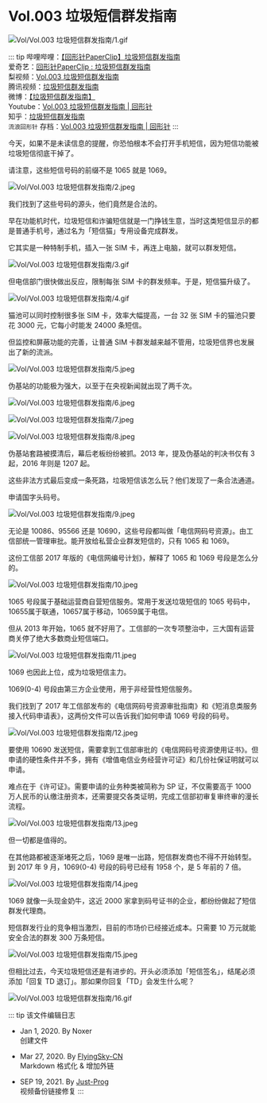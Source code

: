 # Vol.003 垃圾短信群发指南

![Vol/Vol.003 垃圾短信群发指南/1.gif](https://cdn.jsdelivr.net/gh/ipaperclip-icu/static/image/文字稿/Vol/Vol.003%20垃圾短信群发指南/1.gif)

::: tip
哔哩哔哩：[【回形针PaperClip】垃圾短信群发指南](https://www.bilibili.com/video/av19215628/)  
爱奇艺：[回形针PaperClip : 垃圾短信群发指南](https://www.iqiyi.com/v_19rr4s4980.html)  
梨视频：[Vol.003 垃圾短信群发指南](https://www.pearvideo.com/video_1438217)  
腾讯视频：[垃圾短信群发指南](https://v.qq.com/x/page/q0546s8o6w9.html)  
微博：[【垃圾短信群发指南】](https://weibo.com/6414205745/G1TVFySQw)  
Youtube：[Vol.003 垃圾短信群发指南 | 回形针](https://www.youtube.com/watch?v=3AOFnqHMeoE)  
知乎：[垃圾短信群发指南](https://zhuanlan.zhihu.com/p/33642480)  
`流浪回形针` 存档：[Vol.003 垃圾短信群发指南 | 回形针](https://ipaperclip.justprogsan.workers.dev/%E5%9B%9E%E5%BD%A2%E9%92%88PaperClip/%E5%B8%B8%E8%A7%84Vol/Vol.003%20%E5%9E%83%E5%9C%BE%E7%9F%AD%E4%BF%A1%E7%BE%A4%E5%8F%91%E6%8C%87%E5%8D%97%EF%BD%9C%E5%9B%9E%E5%BD%A2%E9%92%88.mp4?preview)
:::

今天，如果不是未读信息的提醒，你恐怕根本不会打开手机短信，因为短信功能被垃圾短信彻底干掉了。

请注意，这些短信号码的前缀不是 1065 就是 1069。

![Vol/Vol.003 垃圾短信群发指南/2.jpeg](https://cdn.jsdelivr.net/gh/ipaperclip-icu/static/image/文字稿/Vol/Vol.003%20垃圾短信群发指南/2.jpeg)

我们找到了这些号码的源头，他们竟然是合法的。

早在功能机时代，垃圾短信和诈骗短信就是一门挣钱生意，当时这类短信显示的都是普通手机号，通过名为「短信猫」专用设备完成群发。

它其实是一种特制手机，插入一张 SIM 卡，再连上电脑，就可以群发短信。

![Vol/Vol.003 垃圾短信群发指南/3.gif](https://cdn.jsdelivr.net/gh/ipaperclip-icu/static/image/文字稿/Vol/Vol.003%20垃圾短信群发指南/3.gif)

但电信部门很快做出反应，限制每张 SIM 卡的群发频率。于是，短信猫升级了。

![Vol/Vol.003 垃圾短信群发指南/4.gif](https://cdn.jsdelivr.net/gh/ipaperclip-icu/static/image/文字稿/Vol/Vol.003%20垃圾短信群发指南/4.gif)

猫池可以同时控制很多张 SIM 卡，效率大幅提高，一台 32 张 SIM 卡的猫池只要花 3000 元，它每小时能发 24000 条短信。

但监控和屏蔽功能的完善，让普通 SIM 卡群发越来越不管用，垃圾短信界也发展出了新的流派。

![Vol/Vol.003 垃圾短信群发指南/5.jpeg](https://cdn.jsdelivr.net/gh/ipaperclip-icu/static/image/文字稿/Vol/Vol.003%20垃圾短信群发指南/5.jpeg)

伪基站的功能极为强大，以至于在央视新闻就出现了两千次。

![Vol/Vol.003 垃圾短信群发指南/6.jpeg](https://cdn.jsdelivr.net/gh/ipaperclip-icu/static/image/文字稿/Vol/Vol.003%20垃圾短信群发指南/6.jpeg)

![Vol/Vol.003 垃圾短信群发指南/7.jpeg](https://cdn.jsdelivr.net/gh/ipaperclip-icu/static/image/文字稿/Vol/Vol.003%20垃圾短信群发指南/7.jpeg)

![Vol/Vol.003 垃圾短信群发指南/8.jpeg](https://cdn.jsdelivr.net/gh/ipaperclip-icu/static/image/文字稿/Vol/Vol.003%20垃圾短信群发指南/8.jpeg)

伪基站套路被摸清后，幕后老板纷纷被抓。2013 年，提及伪基站的判决书仅有 3 起，2016 年则是 1207 起。

这些非法方式最后变成一条死路，垃圾短信该怎么玩？他们发现了一条合法通道。

申请国字头码号。

![Vol/Vol.003 垃圾短信群发指南/9.jpeg](https://cdn.jsdelivr.net/gh/ipaperclip-icu/static/image/文字稿/Vol/Vol.003%20垃圾短信群发指南/9.jpeg)

无论是 10086、95566 还是 10690，这些号段都叫做「电信网码号资源」。由工信部统一管理审批。能开放给私营企业群发短信的，只有 1065 和 1069。

这份工信部 2017 年版的《电信网编号计划》，解释了 1065 和 1069 号段是怎么分的。

![Vol/Vol.003 垃圾短信群发指南/10.jpeg](https://cdn.jsdelivr.net/gh/ipaperclip-icu/static/image/文字稿/Vol/Vol.003%20垃圾短信群发指南/10.jpeg)

1065 号段属于基础运营商自营短信服务。常用于发送垃圾短信的 1065 号码中，10655属于联通，10657属于移动，10659属于电信。

但从 2013 年开始，1065 就不好用了。工信部的一次专项整治中，三大国有运营商关停了绝大多数商业短信端口。

![Vol/Vol.003 垃圾短信群发指南/11.jpeg](https://cdn.jsdelivr.net/gh/ipaperclip-icu/static/image/文字稿/Vol/Vol.003%20垃圾短信群发指南/11.jpeg)

1069 也因此上位，成为垃圾短信主力。

1069(0-4) 号段由第三方企业使用，用于非经营性短信服务。

我们找到了 2017 年工信部发布的《电信网码号资源审批指南》和《短消息类服务接入代码申请表》，这两份文件可以告诉我们如何申请 1069 号段的码号。

![Vol/Vol.003 垃圾短信群发指南/12.jpeg](https://cdn.jsdelivr.net/gh/ipaperclip-icu/static/image/文字稿/Vol/Vol.003%20垃圾短信群发指南/12.jpeg)

要使用 10690 发送短信，需要拿到工信部审批的《电信网码号资源使用证书》。但申请的硬性条件并不多，拥有《增值电信业务经营许可证》和几份社保证明就可以申请。

难点在于《许可证》。需要申请的业务种类被简称为 SP 证，不仅需要高于 1000 万人民币的认缴注册资本，还需要提交各类证明，完成工信部初审复审终审的漫长流程。

![Vol/Vol.003 垃圾短信群发指南/13.jpeg](https://cdn.jsdelivr.net/gh/ipaperclip-icu/static/image/文字稿/Vol/Vol.003%20垃圾短信群发指南/13.jpeg)

但一切都是值得的。

在其他路都被逐渐堵死之后，1069 是唯一出路，短信群发商也不得不开始转型。到 2017 年 9 月，1069(0-4) 号段的码号已经有 1958 个，是 5 年前的 7 倍。

![Vol/Vol.003 垃圾短信群发指南/14.jpeg](https://cdn.jsdelivr.net/gh/ipaperclip-icu/static/image/文字稿/Vol/Vol.003%20垃圾短信群发指南/14.jpeg)

1069 就像一头现金奶牛，这近 2000 家拿到码号证书的企业，都纷纷做起了短信群发代理商。

短信群发行业的竞争相当激烈，目前的市场价已经接近成本。只需要 10 万元就能安全合法的群发 300 万条短信。

![Vol/Vol.003 垃圾短信群发指南/15.jpeg](https://cdn.jsdelivr.net/gh/ipaperclip-icu/static/image/文字稿/Vol/Vol.003%20垃圾短信群发指南/15.jpeg)

但相比过去，今天垃圾短信还是有进步的。开头必须添加「短信签名」，结尾必须添加「回复 TD 退订」。那如果你回复「TD」会发生什么呢？

![Vol/Vol.003 垃圾短信群发指南/16.gif](https://cdn.jsdelivr.net/gh/ipaperclip-icu/static/image/文字稿/Vol/Vol.003%20垃圾短信群发指南/16.gif)

::: tip 该文件编辑日志

- Jan 1, 2020. By Noxer  
创建文件

- Mar 27, 2020. By [FlyingSky-CN](https://github.com/FlyingSky-CN)  
Markdown 格式化 & 增加外链

- SEP 19, 2021. By [Just-Prog](https://github.com/Just-Prog)  
视频备份链接修复
:::
